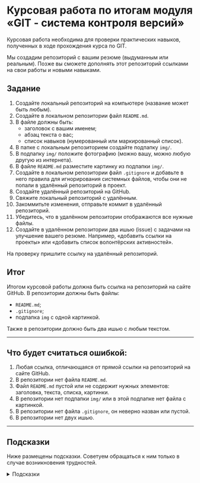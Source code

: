 # Курсовая работа по итогам модуля «GIT - система контроля версий»

Курсовая работа необходима для проверки практических навыков, полученных в ходе прохождения курса
по GIT.

Мы создадим репозиторий с вашим резюме (выдуманным или реальным). Позже вы сможете дополнять этот
репозиторий ссылками на свои работы и новыми навыками.

## Задание

1. Создайте локальный репозиторий на компьютере (название может быть любым).
1. Создайте в локальном репозитории файл `README.md`.
1. В файле должны быть:
    - заголовок с вашим именем;
    - абзац текста о вас;
    - список навыков (нумерованный или маркированный список).
1. В папке с локальным репозиторием создайте подпапку `img/`. 
1. В подпапку `img/` положите фотографию (можно вашу, можно любую другую из интернета).
1. В файле `README.md` разместите картинку из подпапки `img/`.
1. Создайте в локальном репозитории файл `.gitignore` и добавьте в него правила для игнорирования системных файлов, чтобы они не
   попали в удалённый репозиторий в проект.
1. Создайте удалённый репозиторий на GitHub.
1. Свяжите локальный репозиторий с удалённым.
1. Закоммитьте изменения, отправьте коммит в удалённый репозиторий.
1. Убедитесь, что в удалённом репозитории отображаются все нужные файлы.
1. Создайте в удалённом репозитории два ишью (issue) с задачами на улучшение вашего резюме. Например, «добавить
   ссылки на проекты» или «добавить список волонтёрских активностей».

На проверку пришлите ссылку на удалённый репозиторий.

## Итог

Итогом курсовой работы должна быть ссылка на репозиторий на сайте GitHub. В репозитории должны
быть файлы:

- `README.md`;
- `.gitignore`;
- подпапка `img` с одной картинкой.

Также в репозитории должно быть два ишью с любым текстом.

---

## Что будет считаться ошибкой:

1. Любая ссылка, отличающаяся от прямой ссылки на репозиторий на сайте GitHub.
1. В репозитории нет файла `README.md`.
1. Файл `README.md` пустой или не содержит нужных элементов: заголовка, текста, списка, картинки.
1. В репозитории нет подпапки `img/` или в этой подпапке нет файла с картинкой.
1. В репозитории нет файла `.gitignore`, он неверно назван или пустой.
1. В репозитории нет двух ишью. 

---

## Подсказки

Ниже размещены подсказки. Советуем обращаться к ним только в случае возникновения трудностей.

<details>
  <summary>Подсказки</summary>
  
  1. Для размещения картинки в `README.md` используйте конструкцию `![Навзание картинки](img/имя-картинки)`.
  1. Системными считаются файлы `.DS_Store`, `Thumbs.db`, папка `.idea`.
  1. Для связывания локального и удалённого репозиториев используйте команду `git remote add origin ссылка-на-удалённый-репозиторий`.
  1. Обязательно проверьте что файлы отображаются правильно в удалённом репозитории, в них видно всё содержимое.
  1. Коммитов может быть больше, если вам потребовалось вносить изменения. Это не будет считаться ошибкой.
</details>

